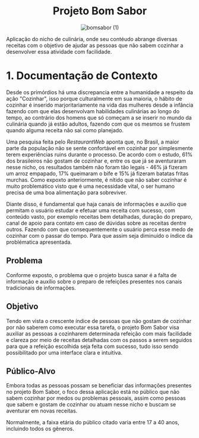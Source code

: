 <div align=center>
  <h1>Projeto Bom Sabor</h1>
</div>



<div align=center>
 
![bomsabor (1)](https://github.com/taymilagres/Bom-Sabor/assets/127251265/e6bb09f4-b3bb-40a1-9db8-dd7685b8a4cb)
</div>

Aplicação do nicho de culinária, onde seu contéudo abrange diversas receitas com o objetivo de ajudar as pessoas que não sabem cozinhar a desenvolver essa atividade com facilidade.

# 1. Documentação de Contexto
Desde os primórdios há uma discrepancia entre a humanidade a respeito da ação "Cozinhar", isso porque culturalmente em sua maioria, o hábito de cozinhar é inserido marjoritariamente na vida das mulheres desde a infância fazendo com que elas desenvolvam habilidades culinárias ao longo do tempo, ao contrário dos homens que só começam a se inserir no mundo da culinária quando já estão adultos, fazendo com que os mesmos se frustem quando alguma receita não sai como planejado.
 <br>

Uma pesquisa feita pelo _RestaurantWeb_ aponta que, no Brasil, a maior parte da população não se sente confortável em cozinhar por simplesmente terem experiências ruins durante o processo. De acordo com o estudo, 61% dos brasileiros não gostam de cozinhar e, entre os que já se aventuraram nesse nicho, os resultados também não foram tão legais - 46% já fizeram um arroz empapado, 17% queimaram o bife e 15% já fizeram batatas fritas murchas. 
Como expoxto anteriormente, é nítido que não saber cozinhar é muito problemático visto que é uma necessidade vital, o ser humano precisa de uma boa alimentação para sobreviver. <br>

Diante disso, é fundamental que haja canais de informações e auxílio que permitam o usuário estudar e efetuar uma receita com sucesso, com conteúdo vasto, por exemplo receitas bem detalhadas, duração do preparo, canal de apoio para contato em caso de dúvidas sobre as receitas dentre outros. Fazendo com que consequentemente o usuário perca esse medo de cozinhar com o passar do tempo.  Para que assim seja diminuído o índice da problématica apresentada.

## Problema
Conforme exposto, o problema que o projeto busca sanar é a falta de informação e auxílio sobre o preparo de refeições presentes nos canais tradicionais de informações.

## Objetivo
Tendo em vista o crescente índice de pessoas que não gostam de cozinhar por não saberem como executar essa tarefa, o projeto Bom Sabor visa auxiliar as pessoas a cozinharem determinada refeição com mais facilidade e clareza por meio de receitas detalhadas com os passos a serem seguidos para que a refeição escolhida seja feita com sucesso, tudo isso sendo possibilitado por uma interface clara e intuitiva.

## Público-Alvo

Embora todas as pessoas possam se beneficiar das informações presentes no projeto Bom Sabor, o foco dessa aplicação está no público que não sabem cozinhar por medos ou problemas pessoais, assim como pessoas que sabem e gostam de cozinhar ou atuam nesse nicho e buscam se aventurar em novas receitas. <br>

Normalmente, a faixa etária do público citado varia entre 17 a 40 anos, incluindo todos os gêneros.
